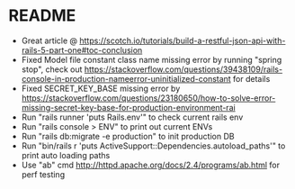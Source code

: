 # README
* Great article @ https://scotch.io/tutorials/build-a-restful-json-api-with-rails-5-part-one#toc-conclusion
* Fixed Model file constant class name missing error by running "spring stop", check out https://stackoverflow.com/questions/39438109/rails-console-in-production-nameerror-uninitialized-constant for details
* Fixed SECRET_KEY_BASE missing error by https://stackoverflow.com/questions/23180650/how-to-solve-error-missing-secret-key-base-for-production-environment-rai
* Run "rails runner 'puts Rails.env'" to check current rails env
* Run "rails console > ENV" to print out current ENVs
* Run "rails db:migrate -e production" to init production DB
* Run "bin/rails r 'puts ActiveSupport::Dependencies.autoload_paths'" to print auto loading paths
* Use "ab" cmd http://httpd.apache.org/docs/2.4/programs/ab.html for perf testing
